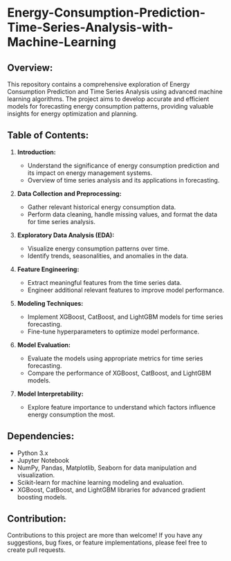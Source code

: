 # Energy-Consumption-Prediction-Time-Series-Analysis-with-Machine-Learning

## Overview:

This repository contains a comprehensive exploration of Energy Consumption Prediction and Time Series Analysis using advanced machine learning algorithms. The project aims to develop accurate and efficient models for forecasting energy consumption patterns, providing valuable insights for energy optimization and planning.

## Table of Contents:

1. **Introduction:**
   - Understand the significance of energy consumption prediction and its impact on energy management systems.
   - Overview of time series analysis and its applications in forecasting.

2. **Data Collection and Preprocessing:**
   - Gather relevant historical energy consumption data.
   - Perform data cleaning, handle missing values, and format the data for time series analysis.

3. **Exploratory Data Analysis (EDA):**
   - Visualize energy consumption patterns over time.
   - Identify trends, seasonalities, and anomalies in the data.

4. **Feature Engineering:**
   - Extract meaningful features from the time series data.
   - Engineer additional relevant features to improve model performance.

5. **Modeling Techniques:**
   - Implement XGBoost, CatBoost, and LightGBM models for time series forecasting.
   - Fine-tune hyperparameters to optimize model performance.

6. **Model Evaluation:**
   - Evaluate the models using appropriate metrics for time series forecasting.
   - Compare the performance of XGBoost, CatBoost, and LightGBM models.

7. **Model Interpretability:**
   - Explore feature importance to understand which factors influence energy consumption the most.

## Dependencies:

- Python 3.x
- Jupyter Notebook
- NumPy, Pandas, Matplotlib, Seaborn for data manipulation and visualization.
- Scikit-learn for machine learning modeling and evaluation.
- XGBoost, CatBoost, and LightGBM libraries for advanced gradient boosting models.

## Contribution:

Contributions to this project are more than welcome! If you have any suggestions, bug fixes, or feature implementations, please feel free to create pull requests.
